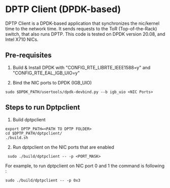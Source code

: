 # DPTP Client (DPDK-based)

DPTP Client is a DPDK-based application that synchronizes the nic/kernel time to the network time.
It sends requests to the ToR (Top-of-the-Rack) switch, that also runs DPTP.
This code is tested on DPDK version 20.08, and Intel X710 NICs.

## Pre-requisites

1) Build & Install DPDK with "CONFIG_RTE_LIBRTE_IEEE1588=y" and "CONFIG_RTE_EAL_IGB_UIO=y"

2) Bind the NIC ports to DPDK (IGB_UIO)
```shell
sudo $DPDK_PATH/usertools/dpdk-devbind.py --b igb_uio <NIC Ports>
```

## Steps to run Dptpclient

1) Build dptpclient 
```shell
export DPTP_PATH=<PATH TO DPTP FOLDER>
cd $DPTP_PATH/dptpclient/
./build.sh
```

2) Run dptpclient on the NIC ports that are enabled
```shell
 sudo ./build/dptpclient -- -p <PORT_MASK>
 ```
 For example, to run dptpclient on NIC port 0 and 1 the command is following :
 ```shell
 sudo ./build/dptpclient -- -p 0x3
 ```
